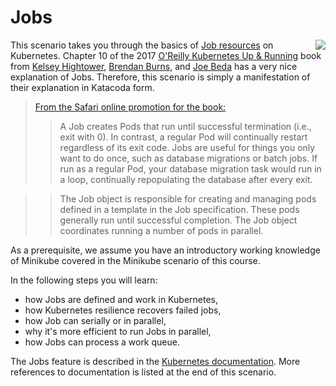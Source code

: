 # Jobs #

<img align="right" src="/javajon/courses/kubernetes-fundamentals/jobs/assets/kubernetes-up-and-running-book.png">

This scenario takes you through the basics of [Job resources](https://kubernetes.io/docs/concepts/workloads/controllers/jobs-run-to-completion/) on Kubernetes. Chapter 10 of the 2017 [O'Reilly Kubernetes Up & Running](http://shop.oreilly.com/product/0636920043874.do[]) book from [Kelsey Hightower](https://twitter.com/kelseyhightower), [Brendan Burns](https://twitter.com/BrendanBurns), and [Joe Beda](https://blog.heptio.com/@jbeda) has a very nice explanation of Jobs. Therefore, this scenario is simply a manifestation of their explanation in Katacoda form.

> [From the Safari online promotion for the book:](https://www.oreilly.com/library/view/kubernetes-up-and/9781491935668/ch10.html)
>> A Job creates Pods that run until successful termination (i.e., exit with 0). In contrast, a regular Pod will continually restart regardless of its exit code. Jobs are useful for things you only want to do once, such as database migrations or batch jobs. If run as a regular Pod, your database migration task would run in a loop, continually repopulating the database after every exit.

>> The Job object is responsible for creating and managing pods defined in a template in the Job specification. These pods generally run until successful completion. The Job object coordinates running a number of pods in parallel.

As a prerequisite, we assume you have an introductory working knowledge of Minikube covered in the Minikube scenario of this course.

In the following steps you will learn:

- how Jobs are defined and work in Kubernetes,
- how Kubernetes resilience recovers failed jobs,
- how Job can serially or in parallel,
- why it's more efficient to run Jobs in parallel,
- how Jobs can process a work queue.

The Jobs feature is described in the [Kubernetes documentation](https://kubernetes.io/docs/concepts/workloads/controllers/jobs-run-to-completion/). More references to documentation is listed at the end of this scenario.
